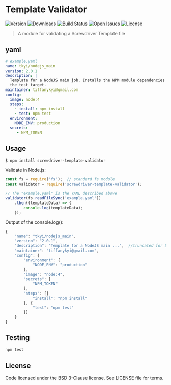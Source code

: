 # Template Validator
[![Version][npm-image]][npm-url] ![Downloads][downloads-image] [![Build Status][status-image]][status-url] [![Open Issues][issues-image]][issues-url] ![License][license-image]

> A module for validating a Screwdriver Template file

## yaml

```yaml
# example.yaml
name: tkyi/nodejs_main
version: 2.0.1
description: |
  Template for a NodeJS main job. Installs the NPM module dependencies and executes
  the test target.
maintainer: tiffanykyi@gmail.com
config:
  image: node:4
  steps:
    - install: npm install
    - test: npm test
  environment:
    NODE_ENV: production
  secrets:
     - NPM_TOKEN

```

## Usage


```bash
$ npm install screwdriver-template-validator
```

Validate in Node.js:

```javascript
const fs = require('fs');  // standard fs module
const validator = require('screwdriver-template-validator');

// The "example.yaml" is the YAML described above
validator(fs.readFileSync('example.yaml'))
    .then((templateData) => {
        console.log(templateData);
    });
```

Output of the console.log():

```javascript
{
    "name": "tkyi/nodejs_main",
    "version": "2.0.1",
    "description": "Template for a NodeJS main ...",  //truncated for brevity
    "maintainer": "tiffanykyi@gmail.com",
    "config": {
        "environment": {
            "NODE_ENV": "production"
        },
        "image": "node:4",
        "secrets": [
            "NPM_TOKEN"
        ],
        "steps": [{
            "install": "npm install"
        }, {
            "test": "npm test"
        }]
    }
}
```





## Testing

```bash
npm test
```

## License

Code licensed under the BSD 3-Clause license. See LICENSE file for terms.

[npm-image]: https://img.shields.io/npm/v/screwdriver-template-validator.svg
[npm-url]: https://npmjs.org/package/screwdriver-template-validator
[downloads-image]: https://img.shields.io/npm/dt/screwdriver-template-validator.svg
[license-image]: https://img.shields.io/npm/l/screwdriver-template-validator.svg
[issues-image]: https://img.shields.io/github/issues/screwdriver-cd/template-validator.svg
[issues-url]: https://github.com/screwdriver-cd/template-validator/issues
[status-image]: https://cd.screwdriver.cd/pipelines/88/badge
[status-url]: https://cd.screwdriver.cd/pipelines/88
